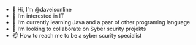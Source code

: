 - 👋 Hi, I’m @daveisonline
- 👀 I’m interested in IT
- 🌱 I’m currently learning Java and a paar of other programing language
- 💞️ I’m looking to collaborate on Syber scurity projekts
- 📫 How to reach me to be a syber scurity specialist

<!---
daveisonline/daveisonline is a ✨ special ✨ repository because its `README.md` (this file) appears on your GitHub profile.
You can click the Preview link to take a look at your changes.
--->
